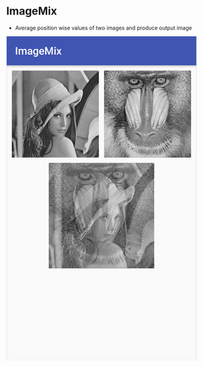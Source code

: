 # ImageMix
- Average position wise values of two images and produce output image

![alt text](screenshot.png)
